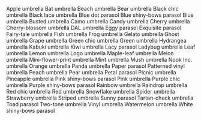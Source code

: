 Apple umbrella
Bat umbrella
Beach umbrella
Bear umbrella
Black chic umbrella
Black lace umbrella
Blue dot parasol
Blue shiny-bows parasol
Blue umbrella
Busted umbrella
Camo umbrella
Candy umbrella
Cherry umbrella
Cherry-blossom umbrella
DAL umbrella
Eggy parasol
Exquisite parasol
Fairy-tale umbrella
Fish umbrella
Frog umbrella
Gelato umbrella
Ghost umbrella
Grape umbrella
Green chic umbrella
Green umbrella
Hydrangea umbrella
Kabuki umbrella
Kiwi umbrella
Lacy parasol
Ladybug umbrella
Leaf umbrella
Lemon umbrella
Logo umbrella
Maple-leaf umbrella
Melon umbrella
Mini-flower-print umbrella
Mint umbrella
Mush umbrella
Nook Inc. umbrella
Orange umbrella
Panda umbrella
Paper parasol
Patterned vinyl umbrella
Peach umbrella
Pear umbrella
Petal parasol
Picnic umbrella
Pineapple umbrella
Pink shiny-bows parasol
Pink umbrella
Purple chic umbrella
Purple shiny-bows parasol
Rainbow umbrella
Raindrop umbrella
Red chic umbrella
Red umbrella
Snowflake umbrella
Spider umbrella
Strawberry umbrella
Striped umbrella
Sunny parasol
Tartan-check umbrella
Toad parasol
Two-tone umbrella
Vinyl umbrella
Watermelon umbrella
White shiny-bows parasol
